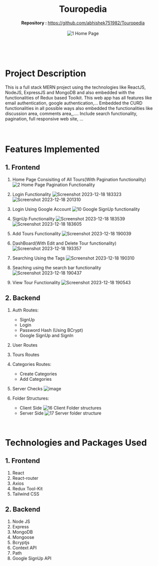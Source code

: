 
<div align="center">

# Touropedia
   <b>Repository : </b> https://github.com/abhishek751982/Touropedia<br><br>
   ![1  Home Page](https://user-images.githubusercontent.com/77907942/211846275-8c79ab71-9874-4224-89ee-963e84c18471.png)
   <br><br><br>
</div>
<br>


# Project Description

This is a full stack MERN project using the technologies like ReactJS, NodeJS, ExpressJS and MongoDB and also embedded with the functionalities of Redux based Toolkit.
This web app has all features like email authentication, google authentication,...
Embedded the CURD functionalities in all possible ways also embedded the functionalities like discussion area, comments area,,....
Include search functionality, pagination, full responsive web site, …
<br><br>
<br>

# Features Implemented

## 1. Frontend

1. Home Page Consisiting of All Tours(With Pagination functionality)
![2  Home Page Pagination Functionality](https://user-images.githubusercontent.com/77907942/211848465-0bf91ff9-2160-4370-8c39-117689bef5f9.png)

2. Login Functionality
![Screenshot 2023-12-18 183323](https://github.com/abhishek751982/Touropedia/assets/85792918/bd42f371-0397-4ae4-a52c-cf689428ea0f)
![Screenshot 2023-12-18 201310](https://github.com/abhishek751982/Touropedia/assets/85792918/ca09f4c8-0638-461d-bf13-adbe12a81ecc)

4. Login Using Google Account 
![10  Google SignUp functionality](https://user-images.githubusercontent.com/77907942/211848661-9d31b2bb-e03d-4bfb-8219-46f74d5ebcf4.png)

5. SignUp Functionality
![Screenshot 2023-12-18 183539](https://github.com/abhishek751982/Touropedia/assets/85792918/513957ed-ba64-4e96-8ac7-4275c6c03409)
![Screenshot 2023-12-18 183605](https://github.com/abhishek751982/Touropedia/assets/85792918/64cdfa5c-533d-4185-afc5-d1da434ebefb)

6. Add Tours Functionality
![Screenshot 2023-12-18 190039](https://github.com/abhishek751982/Touropedia/assets/85792918/60301de0-c62d-4062-abb8-1464635f4faa)

7. DashBoard(With Edit and Delete Tour functionality)
![Screenshot 2023-12-18 193357](https://github.com/abhishek751982/Touropedia/assets/85792918/0b44d4f9-229d-44ed-b046-135a694ad648)

8. Searching Using the Tags
![Screenshot 2023-12-18 190310](https://github.com/abhishek751982/Touropedia/assets/85792918/d2b807e4-8cb0-4dc2-bae7-9374e32b371e)

9. Seaching using the search bar functionality
![Screenshot 2023-12-18 190437](https://github.com/abhishek751982/Touropedia/assets/85792918/e817183f-73f4-480d-b174-e73f5beb3cb8)

10. View Tour Functionality
![Screenshot 2023-12-18 190543](https://github.com/abhishek751982/Touropedia/assets/85792918/03cec658-31d7-439f-9249-3cd1ec60a2d6)

## 2. Backend

1. Auth Routes:
   - SignUp
   - Login
   - Password Hash (Using BCrypt)
   - Google SignUp and SignIn
   
2. User Routes

3. Tours Routes

3. Categories Routes:
   - Create Categories
   - Add Categories
   
4. Server Checks
![image](https://github.com/abhishek751982/Touropedia/assets/85792918/c6634af1-da51-4a37-b504-b0325a699ad0)

5. Folder Structures:
   - Client Side
![16  Client Folder structures](https://user-images.githubusercontent.com/77907942/211848816-377cf82e-d0b1-4f44-a6ab-8ce6b92773f8.png)
   - Server Side
![17  Server folder structure](https://user-images.githubusercontent.com/77907942/211848824-cc75144e-220f-4f15-a988-4d21d5f532af.png)
<br/>

# Technologies and Packages Used

## 1. Frontend

1. React
2. React-router
3. Axios
4. Redux Tool-Kit
5. Tailwind CSS

## 2. Backend

1. Node JS
2. Express
3. MongoDB
4. Mongoose
5. Bcryptjs
6. Context API
7. Path
8. Google SignUp API
